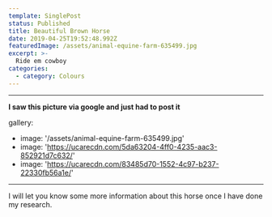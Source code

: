 ```yaml
---
template: SinglePost
status: Published
title: Beautiful Brown Horse
date: 2019-04-25T19:52:48.992Z
featuredImage: /assets/animal-equine-farm-635499.jpg
excerpt: >- 
  Ride em cowboy
categories:
  - category: Colours
---
```

- - -

**I saw this picture via google and just had to post it**

gallery:
  - image: '/assets/animal-equine-farm-635499.jpg'
  - image: 'https://ucarecdn.com/5da63204-4ff0-4235-aac3-852921d7c632/'
  - image: 'https://ucarecdn.com/83485d70-1552-4c97-b237-22330fb56a1e/'
- - -

I will let you know some more information about this horse once I have done my research.
